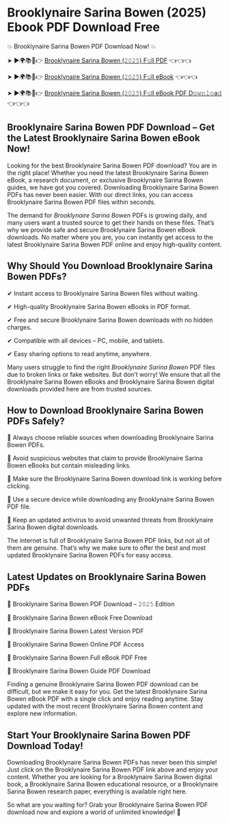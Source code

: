 # Brooklynaire Sarina Bowen (2025) Ebook PDF Download Free

💥 Brooklynaire Sarina Bowen PDF Download Now! 💥

➤ ►🌍📚📱👉 [Brooklynaire Sarina Bowen (𝟸𝟶𝟸𝟻) F𝚞ll PDF](https://getpdf.xyz/brooklynaire-sarina-bowen) 👈👈👈


➤ ►🌍📚📱👉 [Brooklynaire Sarina Bowen (𝟸𝟶𝟸𝟻) F𝚞ll eBook](https://getpdf.xyz/brooklynaire-sarina-bowen) 👈👈👈


➤ ►🌍📚📱👉 [Brooklynaire Sarina Bowen (𝟸𝟶𝟸𝟻) F𝚞ll eBook PDF D𝚘𝚠𝚗𝚕𝚘a𝚍](https://getpdf.xyz/brooklynaire-sarina-bowen) 👈👈👈


## Brooklynaire Sarina Bowen PDF Download – Get the Latest Brooklynaire Sarina Bowen eBook Now!

Looking for the best Brooklynaire Sarina Bowen PDF download? You are in the right place! Whether you need the latest Brooklynaire Sarina Bowen eBook, a research document, or exclusive Brooklynaire Sarina Bowen guides, we have got you covered. Downloading Brooklynaire Sarina Bowen PDFs has never been easier. With our direct links, you can access Brooklynaire Sarina Bowen PDF files within seconds.

The demand for *Brooklynaire Sarina Bowen* PDFs is growing daily, and many users want a trusted source to get their hands on these files. That’s why we provide safe and secure Brooklynaire Sarina Bowen eBook downloads. No matter where you are, you can instantly get access to the latest Brooklynaire Sarina Bowen PDF online and enjoy high-quality content.

## Why Should You Download Brooklynaire Sarina Bowen PDFs?

✔ Instant access to Brooklynaire Sarina Bowen files without waiting.

✔ High-quality Brooklynaire Sarina Bowen eBooks in PDF format.

✔ Free and secure Brooklynaire Sarina Bowen downloads with no hidden charges.

✔ Compatible with all devices – PC, mobile, and tablets.

✔ Easy sharing options to read anytime, anywhere.

Many users struggle to find the right *Brooklynaire Sarina Bowen* PDF files due to broken links or fake websites. But don’t worry! We ensure that all the Brooklynaire Sarina Bowen eBooks and Brooklynaire Sarina Bowen digital downloads provided here are from trusted sources.

## How to Download Brooklynaire Sarina Bowen PDFs Safely?

📌 Always choose reliable sources when downloading Brooklynaire Sarina Bowen PDFs.

📌 Avoid suspicious websites that claim to provide Brooklynaire Sarina Bowen eBooks but contain misleading links.

📌 Make sure the Brooklynaire Sarina Bowen download link is working before clicking.

📌 Use a secure device while downloading any Brooklynaire Sarina Bowen PDF file.

📌 Keep an updated antivirus to avoid unwanted threats from Brooklynaire Sarina Bowen digital downloads.

The internet is full of Brooklynaire Sarina Bowen PDF links, but not all of them are genuine. That’s why we make sure to offer the best and most updated Brooklynaire Sarina Bowen PDFs for easy access.

## Latest Updates on Brooklynaire Sarina Bowen PDFs

🔹 Brooklynaire Sarina Bowen PDF Download – 𝟸𝟶𝟸𝟻 Edition

🔹 Brooklynaire Sarina Bowen eBook Free Download

🔹 Brooklynaire Sarina Bowen Latest Version PDF

🔹 Brooklynaire Sarina Bowen Online PDF Access

🔹 Brooklynaire Sarina Bowen Full eBook PDF Free

🔹 Brooklynaire Sarina Bowen Guide PDF Download

Finding a genuine Brooklynaire Sarina Bowen PDF download can be difficult, but we make it easy for you. Get the latest Brooklynaire Sarina Bowen eBook PDF with a single click and enjoy reading anytime. Stay updated with the most recent Brooklynaire Sarina Bowen content and explore new information.

## Start Your Brooklynaire Sarina Bowen PDF Download Today!

Downloading Brooklynaire Sarina Bowen PDFs has never been this simple! Just click on the Brooklynaire Sarina Bowen PDF link above and enjoy your content. Whether you are looking for a Brooklynaire Sarina Bowen digital book, a Brooklynaire Sarina Bowen educational resource, or a Brooklynaire Sarina Bowen research paper, everything is available right here.

So what are you waiting for? Grab your Brooklynaire Sarina Bowen PDF download now and explore a world of unlimited knowledge! 🚀